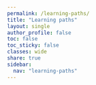 ```yaml
---
permalink: /learning-paths/
title: "Learning paths"
layout: single
author_profile: false
toc: false
toc_sticky: false
classes: wide
share: true
sidebar:
  nav: "learning-paths"
---
```





